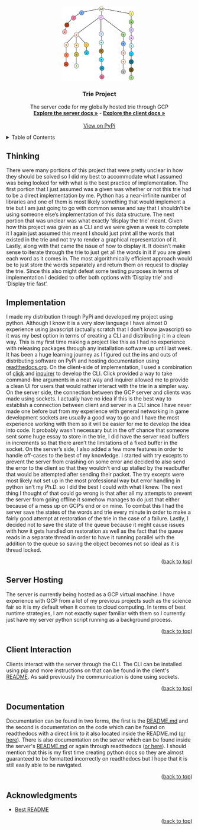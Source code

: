 <div id="top"></div>

<!-- PROJECT LOGO -->
<br />
<div align="center">
  <a href="https://raw.githubusercontent.com/Nathaniel-github/TrieServer/main/imgs/trie.png">
    <img src="https://raw.githubusercontent.com/Nathaniel-github/TrieServer/main/imgs/trie.png" alt="Logo" width="200" height="200">
  </a>

<h3 align="center">Trie Project</h3>

  <p align="center">
    The server code for my globally hosted trie through GCP
    <br />
    <a href="https://trieserver.readthedocs.io/en/latest/index.html"><strong>Explore the server docs »</strong></a> - <a href="https://trieclient.readthedocs.io/en/latest/index.html"><strong>Explore the client docs »</strong></a>
    <br />
    <br />
    <a href="https://pypi.org/project/trie-nathaniel/">View on PyPi</a>
  </p>
</div>



<!-- TABLE OF CONTENTS -->
<details>
  <summary>Table of Contents</summary>
  <ol>
    <li><a href="#thinking">Thinking</a></li>
    <li><a href="#implementation">Implementation</a></li>
    <li><a href="#server-hosting">Server Hosting</a></li>
    <li><a href="#client-interaction">Client Interaction</a></li>
    <li><a href="#documentation">Documentation</a></li>
    <li><a href="#acknowledgements">Acknowledgements</a></li>
  </ol>
</details>


<!-- THINKING -->
## Thinking

There were many portions of this project that were pretty unclear in how they should be solved so I did my best to accommodate what I assumed was being looked for with what is the best practice of implementation. The first portion that I just assumed was a given was whether or not this trie had to be a direct implementation by me. Python has a near-infinite number of libraries and one of them is most likely something that would implement a trie but I am just going to go with common sense and say that I shouldn’t be using someone else’s implementation of this data structure. The next portion that was unclear was what exactly ‘display the trie’ meant. Given how this project was given as a CLI and we were given a week to complete it I again just assumed this meant I should just print all the words that existed in the trie and not try to render a graphical representation of it. Lastly, along with that came the issue of how to display it. It doesn’t make sense to iterate through the trie to just get all the words in it if you are given each word as it comes in. The most algorithmically efficient approach would be to just store the words separately and return them on request to display the trie. Since this also might defeat some testing purposes in terms of implementation I decided to offer both options with ‘Display trie’ and ‘Display trie fast’.

<!-- IMPLEMENTATION -->
## Implementation

I made my distribution through PyPi and developed my project using python. Although I know it is a very slow language I have almost 0 experience using javascript (actually scratch that I don’t know javascript) so it was my best option in terms of creating a CLI and distributing it in a clean way. This is my first time making a project like this as I had no experience with releasing packages through any installation software up until last week. It has been a huge learning journey as I figured out the ins and outs of distributing software on PyPi and hosting documentation using <a href="readthedocs.org">readthedocs.org</a>. On the client-side of implementation, I used a combination of <a href="https://click.palletsprojects.com/en/8.0.x/">click</a> and <a href="https://github.com/magmax/python-inquirer">inquirer</a> to develop the CLI. Click provided a way to take command-line arguments in a neat way and inquirer allowed me to provide a clean UI for users that would rather interact with the trie in a simpler way. On the server side, the connection between the GCP server and clients was made using sockets. I actually have no idea if this is the best way to establish a connection between client and server in a CLI since I have never made one before but from my experience with general networking in game development sockets are usually a good way to go and I have the most experience working with them so it will be easier for me to develop the idea into code. It probably wasn’t necessary but in the off chance that someone sent some huge essay to store in the trie, I did have the server read buffers in increments so that there aren’t the limitations of a fixed buffer in the socket. On the server’s side, I also added a few more features in order to handle off-cases to the best of my knowledge. I started with try excepts to prevent the server from crashing on some error and decided to also send the error to the client so that they wouldn’t end up stalled by the readbuffer that would be attempted after sending their packet. The try excepts were most likely not set up in the most professional way but error handling in python isn’t my Ph.D. so I did the best I could with what I knew. The next thing I thought of that could go wrong is that after all my attempts to prevent the server from going offline it somehow manages to do just that either because of a mess up on GCP’s end or on mine. To combat this I had the server save the states of the words and trie every minute in order to make a fairly good attempt at restoration of the trie in the case of a failure. Lastly, I decided not to save the state of the queue because it might cause issues with how it gets handled on restoration as well as the fact that the queue reads in a separate thread in order to have it running parallel with the addition to the queue so saving the object becomes not so ideal as it is thread locked. 

<p align="right">(<a href="#top">back to top</a>)</p>

<!-- SERVER HOSTING -->
## Server Hosting

The server is currently being hosted as a GCP virtual machine. I have experience with GCP from a lot of my previous projects such as the science fair so it is my default when it comes to cloud computing. In terms of best runtime strategies, I am not exactly super familiar with them so I currently just have my server python script running as a background process.

<p align="right">(<a href="#top">back to top</a>)</p>

<!-- CLIENT INTERACTION -->
## Client Interaction

Clients interact with the server through the CLI. The CLI can be installed using pip and more instructions on that can be found in the client's <a href="https://github.com/Nathaniel-github/CombinedServerClientRepo/blob/main/TrieCLI/README.md">README</a>. As said previously the communication is done using sockets.

<p align="right">(<a href="#top">back to top</a>)</p>

<!-- DOCUMENTATION -->
## Documentation

Documentation can be found in two forms, the first is the <a href="https://github.com/Nathaniel-github/CombinedServerClientRepo/blob/main/TrieCLI/README.md">README.md</a> and the second is documentation on the code which can be found on readthedocs with a direct link to it also located inside the README.md (<a href="https://trieclient.readthedocs.io/en/latest/index.html">or here</a>). There is also documentation on the server which can be found inside the server's <a href="https://github.com/Nathaniel-github/CombinedServerClientRepo/blob/main/TrieServer/README.md">README.md</a> or again through readthedocs (<a href="https://trieserver.readthedocs.io/en/latest/index.html">or here</a>). I should mention that this is my first time creating python docs so they are almost guaranteed to be formatted incorrectly on readthedocs but I hope that it is still easily able to be navigated.

<p align="right">(<a href="#top">back to top</a>)</p>

<!-- ACKNOWLEDGMENTS -->
## Acknowledgments

* [Best README](https://github.com/othneildrew/Best-README-Template)

<p align="right">(<a href="#top">back to top</a>)</p>